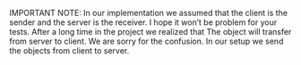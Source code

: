 
IMPORTANT NOTE:
In our implementation we assumed that the client is the sender and the server is the receiver. I hope it won’t be problem for your tests. After a long time in the project we realized that The object will transfer from server to client. We are sorry for the confusion. In our setup we send the objects from client to server.	